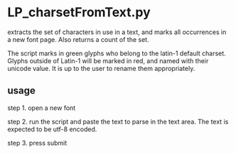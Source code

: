 # LP_charsetFromText.py

extracts the set of characters in use in a text, and marks all occurrences in a new font page.
Also returns a count of the set.

The script marks in green glyphs who belong to the latin-1 default charset. Glyphs outside of Latin-1 will be marked in red, and named with their unicode value. It is up to the user to rename them appropriately.

## usage

step 1.
open a new font

step 2.
run the script and paste the text to parse in the text area. The text is expected to be utf-8 encoded.

step 3.
press submit
